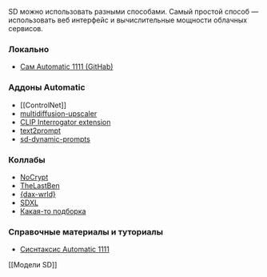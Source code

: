 
SD можно использовать разными способами. Самый простой способ — использовать веб интерфейс и вычислительные мощности облачных сервисов. 

### Локально
- [Сам Automatic 1111 (GitHab)](https://github.com/AUTOMATIC1111/stable-diffusion-webui)

### Аддоны Automatic
- [[ControlNet]]
- [multidiffusion-upscaler](https://github.com/pkuliyi2015/multidiffusion-upscaler-for-automatic1111)
- [CLIP Interrogator extension](https://github.com/pharmapsychotic/clip-interrogator-ext)
- [text2prompt](https://github.com/toshiaki1729/stable-diffusion-webui-text2prompt)
- [sd-dynamic-prompts](https://github.com/adieyal/sd-dynamic-prompts)

### Коллабы
- [NoCrypt](https://colab.research.google.com/drive/1wEa-tS10h4LlDykd87TF5zzpXIIQoCmq#scrollTo=mgKX41doZJ3u)
- [TheLastBen](https://colab.research.google.com/github/TheLastBen/fast-stable-diffusion/blob/main/fast_stable_diffusion_AUTOMATIC1111.ipynb)
- [{dax-wrld}](https://colab.research.google.com/github/dax-wrld/Stable-Diffusion-WebUI/blob/main/SMART_Colab_v3.ipynb?hl=ru&pli=1&authuser=1#scrollTo=q8re2uVveke3)
- [SDXL](https://github.com/camenduru/sdxl-colab)
- [Какая-то подборка](https://github.com/camenduru/stable-diffusion-webui-colab)
 
### Справочные материалы и туториалы
- [Сиснтаксис Automatic 1111](https://tengyart.ru/sintaksis-stable-diffusion-v-automatic1111-i-nmkd/)



[[Модели SD]] 